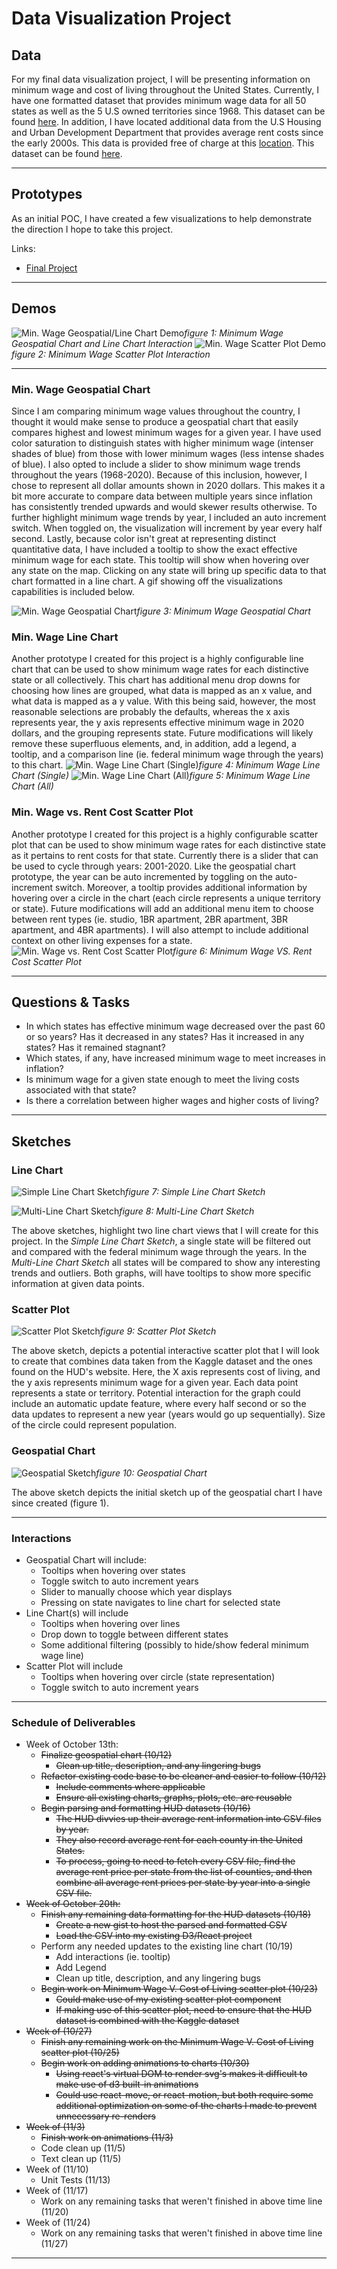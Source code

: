 # Data Visualization Project

## Data

For my final data visualization project, I will be presenting information on minimum wage and cost of living throughout the United States. Currently, I have one formatted dataset that provides minimum wage data for all 50 states as well as the 5 U.S owned territories since 1968. This dataset can be found [here](https://gist.github.com/apetit2/212a7cd715f8ba34eb637d014fffb12f). In addition, I have located additional data from the U.S Housing and Urban Development Department that provides average rent costs since the early 2000s. This data is provided free of charge at this [location](https://www.huduser.gov/portal/datasets/50per.html#null). This dataset can be found [here](https://gist.github.com/apetit2/aaa39169ab48ff313cfb2bfe12486fef).

---

## Prototypes
As an initial POC, I have created a few visualizations to help demonstrate the direction I hope to take this project.

Links:
* [Final Project](https://apetit2.github.io/datavis-final/#/minimum-wage)

---

## Demos

![Min. Wage Geospatial/Line Chart Demo](./video/geospatial-line-demo.gif)*figure 1: Minimum Wage Geospatial Chart and Line Chart Interaction*
![Min. Wage Scatter Plot Demo](./video/scatterplot-demo.gif)*figure 2: Minimum Wage Scatter Plot Interaction*

---

### Min. Wage Geospatial Chart
Since I am comparing minimum wage values throughout the country, I thought it would make sense to produce a geospatial chart that easily compares highest and lowest minimum wages for a given year. I have used color saturation to distinguish states with higher minimum wage (intenser shades of blue) from those with lower minimum wages (less intense shades of blue). I also opted to include a slider to show minimum wage trends throughout the years (1968-2020). Because of this inclusion, however, I chose to represent all dollar amounts shown in 2020 dollars. This makes it a bit more accurate to compare data between multiple years since inflation has consistently trended upwards and would skewer results otherwise. To further highlight minimum wage trends by year, I included an auto increment switch. When toggled on, the visualization will increment by year every half second. Lastly, because color isn't great at representing distinct quantitative data, I have included a tooltip to show the exact effective minimum wage for each state. This tooltip will show when hovering over any state on the map. Clicking on any state will bring up specific data to that chart formatted in a line chart. A gif showing off the visualizations capabilities is included below.

![Min. Wage Geospatial Chart](./img/geospatial.png)*figure 3: Minimum Wage Geospatial Chart*

### Min. Wage Line Chart
Another prototype I created for this project is a highly configurable line chart that can be used to show minimum wage rates for each distinctive state or all collectively. This chart has additional menu drop downs for choosing how lines are grouped, what data is mapped as an x value, and what data is mapped as a y value. With this being said, however, the most reasonable selections are probably the defaults, whereas the x axis represents year, the y axis represents effective minimum wage in 2020 dollars, and the grouping represents state. Future modifications will likely remove these superfluous elements, and, in addition, add a legend, a tooltip, and a comparison line (ie. federal minimum wage through the years) to this chart. 
![Min. Wage Line Chart (Single)](./img/single-state-line.png)*figure 4: Minimum Wage Line Chart (Single)*
![Min. Wage Line Chart (All)](./img/all-states-line.png)*figure 5: Minimum Wage Line Chart (All)*

### Min. Wage vs. Rent Cost Scatter Plot
Another prototype I created for this project is a highly configurable scatter plot that can be used to show minimum wage rates for each distinctive state as it pertains to rent costs for that state. Currently there is a slider that can be used to cycle through years: 2001-2020. Like the geospatial chart prototype, the year can be auto incremented by toggling on the auto-increment switch. Moreover, a tooltip provides additional information by hovering over a circle in the chart (each circle represents a unique territory or state). Future modifications will add an additional menu item to choose between rent types (ie. studio, 1BR apartment, 2BR apartment, 3BR apartment, and 4BR apartments). I will also attempt to include additional context on other living expenses for a state. 
![Min. Wage vs. Rent Cost Scatter Plot](./img/scatter-plot.png)*figure 6: Minimum Wage VS. Rent Cost Scatter Plot*

---

## Questions & Tasks
 * In which states has effective minimum wage decreased over the past 60 or so years? Has it decreased in any states? Has it increased in any states? Has it remained stagnant?
 * Which states, if any, have increased minimum wage to meet increases in inflation?
 * Is minimum wage for a given state enough to meet the living costs associated with that state?
 * Is there a correlation between higher wages and higher costs of living?

 ---

## Sketches

### Line Chart
![Simple Line Chart Sketch](./img/single-line-graph-sketch.jpeg)*figure 7: Simple Line Chart Sketch*

![Multi-Line Chart Sketch](./img/multi-line-graph-sketch.jpeg)*figure 8: Multi-Line Chart Sketch*

The above sketches, highlight two line chart views that I will create for this project. In the *Simple Line Chart Sketch*, a single state will be filtered out and compared with the federal minimum wage through the years. In the *Multi-Line Chart Sketch* all states will be compared to show any interesting trends and outliers. Both graphs, will have tooltips to show more specific information at given data points. 

### Scatter Plot

![Scatter Plot Sketch](./img/scatter-plot-sketch.jpeg)*figure 9: Scatter Plot Sketch*

The above sketch, depicts a potential interactive scatter plot that I will look to create that combines data taken from the Kaggle dataset and the ones found on the HUD's website. Here, the X axis represents cost of living, and the y axis represents minimum wage for a given year. Each data point represents a state or territory. Potential interaction for the graph could include an automatic update feature, where every half second or so the data updates to represent a new year (years would go up sequentially). Size of the circle could represent population.

### Geospatial Chart

![Geospatial Sketch](./img/geospatial-sketch.jpeg)*figure 10: Geospatial Chart*

The above sketch depicts the initial sketch up of the geospatial chart I have since created (figure 1). 

---

### Interactions
* Geospatial Chart will include:
  * Tooltips when hovering over states
  * Toggle switch to auto increment years
  * Slider to manually choose which year displays
  * Pressing on state navigates to line chart for selected state
* Line Chart(s) will include
  * Tooltips when hovering over lines
  * Drop down to toggle between different states
  * Some additional filtering (possibly to hide/show federal minimum wage line)
* Scatter Plot will include
  * Tooltips when hovering over circle (state representation)
  * Toggle switch to auto increment years

--- 

### Schedule of Deliverables

* Week of October 13th:
  * ~~Finalize geospatial chart (10/12)~~
    * ~~Clean up title, description, and any lingering bugs~~
  * ~~Refactor existing code base to be cleaner and easier to follow (10/12)~~
    * ~~Include comments where applicable~~
    * ~~Ensure all existing charts, graphs, plots, etc. are reusable~~
  * ~~Begin parsing and formatting HUD datasets (10/16)~~
    * ~~The HUD divvies up their average rent information into CSV files by year.~~
    * ~~They also record average rent for each county in the United States.~~
    * ~~To process, going to need to fetch every CSV file, find the average rent price per state from the list of counties, and then combine all average rent prices per state by year into a single CSV file.~~
* ~~Week of October 20th:~~
  * ~~Finish any remaining data formatting for the HUD datasets (10/18)~~
    * ~~Create a new gist to host the parsed and formatted CSV~~
    * ~~Load the CSV into my existing D3/React project~~
  * Perform any needed updates to the existing line chart (10/19)
    * Add interactions (ie. tooltip)
    * Add Legend
    * Clean up title, description, and any lingering bugs
  * ~~Begin work on Minimum Wage V. Cost of Living scatter plot (10/23)~~
    * ~~Could make use of my existing scatter plot component~~
    * ~~If making use of this scatter plot, need to ensure that the HUD dataset is combined with the Kaggle dataset~~
* ~~Week of (10/27)~~
  * ~~Finish any remaining work on the Minimum Wage V. Cost of Living scatter plot (10/25)~~
  * ~~Begin work on adding animations to charts (10/30)~~
    * ~~Using react's virtual DOM to render svg's makes it difficult to make use of d3 built-in animations~~
    * ~~Could use react-move, or react-motion, but both require some additional optimization on some of the charts I made to prevent unnecessary re-renders~~
* ~~Week of (11/3)~~
  * ~~Finish work on animations (11/3)~~
  * Code clean up (11/5)
  * Text clean up (11/5)
* Week of (11/10)
  * Unit Tests (11/13)
* Week of (11/17)
  * Work on any remaining tasks that weren't finished in above time line (11/20)
* Week of (11/24)
  * Work on any remaining tasks that weren't finished in above time line (11/27)

---
